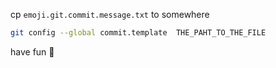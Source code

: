 

cp `emoji.git.commit.message.txt` to somewhere


```bash
git config --global commit.template  THE_PAHT_TO_THE_FILE
```

have fun 🍻
